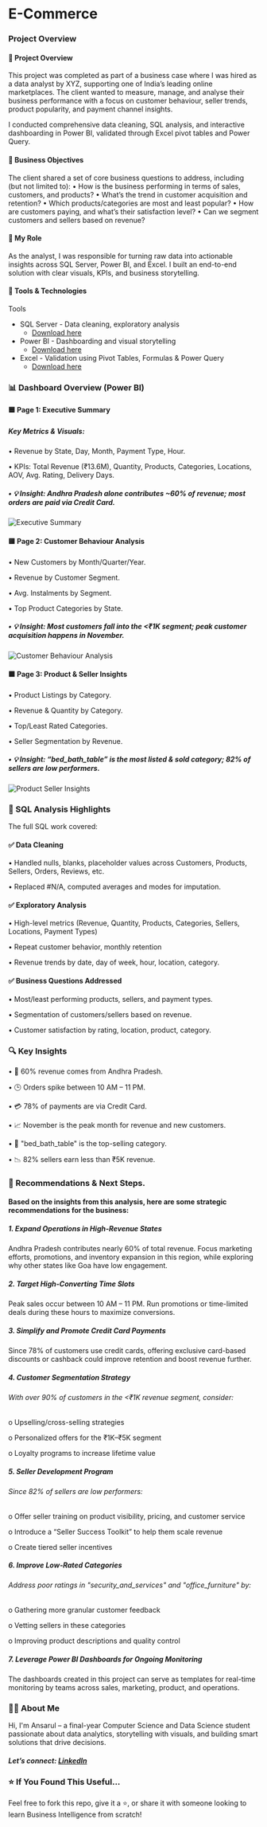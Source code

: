 # E-Commerce
### Project Overview

#### 📌 Project Overview
This project was completed as part of a business case where I was hired as a data analyst by XYZ, supporting one of India’s leading online marketplaces. The client wanted to measure, manage, and analyse their business performance with a focus on customer behaviour, seller trends, product popularity, and payment channel insights.

I conducted comprehensive data cleaning, SQL analysis, and interactive dashboarding in Power BI, validated through Excel pivot tables and Power Query.


#### 🎯 Business Objectives
The client shared a set of core business questions to address, including (but not limited to):
•	How is the business performing in terms of sales, customers, and products?
•	What’s the trend in customer acquisition and retention?
•	Which products/categories are most and least popular?
•	How are customers paying, and what’s their satisfaction level?
•	Can we segment customers and sellers based on revenue?


#### 💼 My Role
As the analyst, I was responsible for turning raw data into actionable insights across SQL Server, Power BI, and Excel. I built an end-to-end solution with clear visuals, KPIs, and business storytelling.


#### 🧰 Tools & Technologies
Tools	
- SQL Server -	Data cleaning, exploratory analysis
  - [Download here](https://www.microsoft.com)
- Power BI - Dashboarding and visual storytelling
   - [Download here](https://www.microsoft.com)
- Excel -	Validation using Pivot Tables, Formulas & Power Query
  - [Download here](https://www.microsoft.com)

### 📊 Dashboard Overview (Power BI)

#### 🟦 Page 1: Executive Summary
##### Key Metrics & Visuals:
•	Revenue by State, Day, Month, Payment Type, Hour.

•	KPIs: Total Revenue (₹13.6M), Quantity, Products, Categories, Locations, AOV, Avg. Rating, Delivery Days.

##### •	💡 Insight: Andhra Pradesh alone contributes ~60% of revenue; most orders are paid via Credit Card.

![Executive Summary ](https://github.com/user-attachments/assets/f9bcc694-b70f-4350-b2ac-24443a1be6a0)

#### 🟨 Page 2: Customer Behaviour Analysis
•	New Customers by Month/Quarter/Year.

•	Revenue by Customer Segment.

•	Avg. Instalments by Segment.

•	Top Product Categories by State.

##### •	💡 Insight: Most customers fall into the <₹1K segment; peak customer acquisition happens in November.

![Customer Behaviour Analysis](https://github.com/user-attachments/assets/999b67e0-a89f-4696-b18c-6468bcddd994)

#### 🟩 Page 3: Product & Seller Insights
•	Product Listings by Category.

•	Revenue & Quantity by Category.

•	Top/Least Rated Categories.

•	Seller Segmentation by Revenue.

##### •	💡 Insight: “bed_bath_table” is the most listed & sold category; 82% of sellers are low performers.
![Product   Seller Insights](https://github.com/user-attachments/assets/45399479-e6bd-478c-a691-19e5e0d0b6aa)


### 🧮 SQL Analysis Highlights
The full SQL work covered:

#### ✅ Data Cleaning
•	Handled nulls, blanks, placeholder values across Customers, Products, Sellers, Orders, Reviews, etc.

•	Replaced #N/A, computed averages and modes for imputation.


#### ✅ Exploratory Analysis
•	High-level metrics (Revenue, Quantity, Products, Categories, Sellers, Locations, Payment Types)

•	Repeat customer behavior, monthly retention

•	Revenue trends by date, day of week, hour, location, category.


#### ✅ Business Questions Addressed
•	Most/least performing products, sellers, and payment types.

•	Segmentation of customers/sellers based on revenue.

•	Customer satisfaction by rating, location, product, category.



### 🔍 Key Insights
•	💸 60% revenue comes from Andhra Pradesh.

•	🕒 Orders spike between 10 AM – 11 PM.

•	💳 78% of payments are via Credit Card.

•	📈 November is the peak month for revenue and new customers.

•	🧺 "bed_bath_table" is the top-selling category.

•	📉 82% sellers earn less than ₹5K revenue.



### 📝 Recommendations & Next Steps.
#### Based on the insights from this analysis, here are some strategic recommendations for the business:
##### 1.	Expand Operations in High-Revenue States
Andhra Pradesh contributes nearly 60% of total revenue. Focus marketing efforts, promotions, and inventory expansion in this region, while exploring why other states like Goa have low engagement.
##### 2.	Target High-Converting Time Slots
Peak sales occur between 10 AM – 11 PM. Run promotions or time-limited deals during these hours to maximize conversions.
##### 3.	Simplify and Promote Credit Card Payments
Since 78% of customers use credit cards, offering exclusive card-based discounts or cashback could improve retention and boost revenue further.
##### 4.	Customer Segmentation Strategy
###### With over 90% of customers in the <₹1K revenue segment, consider:

o	Upselling/cross-selling strategies

o	Personalized offers for the ₹1K–₹5K segment

o	Loyalty programs to increase lifetime value

##### 5.	Seller Development Program
###### Since 82% of sellers are low performers:

o	Offer seller training on product visibility, pricing, and customer service

o	Introduce a “Seller Success Toolkit” to help them scale revenue

o	Create tiered seller incentives

##### 6.	Improve Low-Rated Categories
###### Address poor ratings in "security_and_services" and "office_furniture" by:

o	Gathering more granular customer feedback

o	Vetting sellers in these categories

o	Improving product descriptions and quality control

##### 7.	Leverage Power BI Dashboards for Ongoing Monitoring
The dashboards created in this project can serve as templates for real-time monitoring by teams across sales, marketing, product, and operations.


### 🙋‍♂️ About Me
Hi, I'm Ansarul – a final-year Computer Science and Data Science student passionate about data analytics, storytelling with visuals, and building smart solutions that drive decisions.
#####  Let’s connect: [LinkedIn](#www.linkedin.com/in/ansarulhoque)


### ⭐ If You Found This Useful...
Feel free to fork this repo, give it a ⭐, or share it with someone looking to learn Business Intelligence from scratch!





